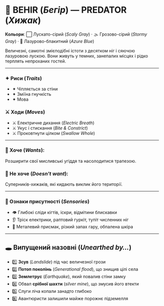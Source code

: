# 🐉 BEHIR (*Бегір*) — PREDATOR (*Хижак*)

**Кольори**: ⬜ Лускато-сірий (*Scaly Gray*) · 🌫️ Грозово-сірий (*Stormy Gray*) · 🔵 Лазурово-блакитний (*Azure Blue*)  

Величезні, самотні змієподібні істоти з десятком ніг і сяючою лазуровою лускою. Вони живуть у темних, занепалих місцях і рідко терплять непроханих гостей.  

---

### ✦ Риси (*Traits*)
- ✦ Чіпляється за стіни 
- ✦ Зміїна гнучкість 
- ✦ Мова

### ⚔️ Ходи (*Moves*)
- ⚔️ Електричне дихання (*Electric Breath*)  
- ⚔️ Укус і стискання (*Bite & Constrict*)  
- ⚔️ Проковтнути цілком (*Swallow Whole*)  

---

### 💭 Хоче (*Wants*):  
Розширити свої мисливські угіддя та насолодитися трапезою.  

### 🚫 Не хоче (*Doesn't want*):  
Суперників-хижаків, які кидають виклик його території.  

---

### 👀 Ознаки присутності (*Sensories*)  
- 👁️ Глибокі сліди кігтів, іскри, відмітини блискавки  
- 👂 Тріск електрики, раптовий гуркіт, тупіт численних ніг  
- 👃 Металевий присмак, різкий запах гару, обпалена шкіра  

---

## 🕳️ Випущений назовні (*Unearthed by…*)  
- 1️⃣ **Зсув** (*Landslide*) під час величезної грози  
- 2️⃣ **Потоп поколінь** (*Generational flood*), що знищив цілі села  
- 3️⃣ **Землетрус** (*Earthquake*), який повалив стіни замку  
- 4️⃣ Обвал **срібної шахти** (*silver mine*), що змусив його втекти  
- 5️⃣ Слуги ліча копали занадто глибоко  
- 6️⃣ Авантюристи залишили майже порожнє підземелля
